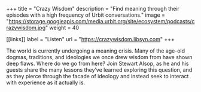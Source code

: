 +++
title = "Crazy Wisdom"
description = "Find meaning through their episodes with a high frequency of Urbit conversations."
image = "https://storage.googleapis.com/media.urbit.org/site/ecosystem/podcasts/crazywisdom.jpg"
weight = 40

[[links]]
label = "Listen"
url = "https://crazywisdom.libsyn.com"
+++

The world is currently undergoing a meaning crisis. Many of the age-old dogmas, traditions, and ideologies we once drew wisdom from have shown deep flaws. Where do we go from here? Join Stewart Alsop, as he and his guests share the many lessons they’ve learned exploring this question, and as they pierce through the facade of ideology and instead seek to interact with experience as it actually is.
